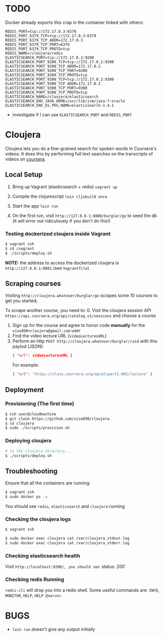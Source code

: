 # TODO
Docker already exports this crap in the container linked with others:
```
REDIS_PORT=tcp://172.17.0.3:6379
REDIS_PORT_6379_TCP=tcp://172.17.0.3:6379
REDIS_PORT_6379_TCP_ADDR=172.17.0.3
REDIS_PORT_6379_TCP_PORT=6379
REDIS_PORT_6379_TCP_PROTO=tcp
REDIS_NAME=/cloujera/redis
ELASTICSEARCH_PORT=tcp://172.17.0.2:9200
ELASTICSEARCH_PORT_9200_TCP=tcp://172.17.0.2:9200
ELASTICSEARCH_PORT_9200_TCP_ADDR=172.17.0.2
ELASTICSEARCH_PORT_9200_TCP_PORT=9200
ELASTICSEARCH_PORT_9200_TCP_PROTO=tcp
ELASTICSEARCH_PORT_9300_TCP=tcp://172.17.0.2:9300
ELASTICSEARCH_PORT_9300_TCP_ADDR=172.17.0.2
ELASTICSEARCH_PORT_9300_TCP_PORT=9300
ELASTICSEARCH_PORT_9300_TCP_PROTO=tcp
ELASTICSEARCH_NAME=/cloujera/elasticsearch
ELASTICSEARCH_ENV_JAVA_HOME=/usr/lib/jvm/java-7-oracle
ELASTICSEARCH_ENV_ES_PKG_NAME=elasticsearch-1.4.1
```
- investigate if I can use `ELASTICSEARCH_PORT` and `REDIS_PORT`

# Cloujera

Cloujera lets you do a fine-grained search for spoken words in Coursera's
videos. It does this by performing full text searches on the transcripts of
videos on [coursera](http://coursera.org).


## Local Setup

1. Bring up Vagrant (elasticsearch + redis)
   `vagrant up`

2. Compile the clojurescript
   `lein cljsbuild once`

3. Start the app
   `lein run`

4. On the first run, visit `http://127.0.0.1:8080/burglar/go` to seed the db
   (it will error out ridiculously if you don't do this!)


### Testing dockerized cloujera inside Vagrant
```bash
$ vagrant ssh
$ cd /vagrant
$ ./scripts/deploy.sh
```

**NOTE:** the address to access the dockerized cloujera is
`http://127.0.0.1:8081` (see `Vagrantfile`)


## Scraping courses

Visiting `http://cloujera.whatever/burglar/go` scrapes some 10 courses to get
you started;

To scrape another course, you need to:
0. Visit the cloujera session API
   `https://api.coursera.org/api/catalog.v1/sessions` and choose a course
1. Sign up for the course and agree to honor code **manually** for the
   `vise890+cloujera@gmail.com` user
3. Find the video lecture URL (`videoLecturesURL`)
2. Perform an http `POST http://cloujera.whatever/burglar/raid` with this
   paylod (JSON):
   ```json
   { "url": videoLecturesURL }
   ```
   For example:
   ```json
   { "url": "https://class.coursera.org/apcalcpart1-001/lecture" }
   ```


## Deployment

### Provisioning (The first time)
```bash
$ ssh user@cloudmachine
$ git clone https://github.com/vise890/cloujera
$ cd cloujera
$ sudo ./scripts/provision.sh
```


### Deploying cloujera

```bash
# in the cloujera directory...
$ ./scripts/deploy.sh
```


## Troubleshooting

Ensure that all the containers are running:
```bash
$ vagrant ssh
$ sudo docker ps -a
```
You should see `redis`, `elasticsearch` and `cloujera` running


### Checking the cloujera logs

```bash
$ vagrant ssh

$ sudo docker exec cloujera cat /var/cloujera_stdout.log
$ sudo docker exec cloujera cat /var/cloujera_stderr.log
```

### Checking elasticsearch health

Visit `http://localhost:9200/, you should see `status: 200`


### Checking redis Running

`redis-cli` will drop you into a redis shell. Some useful commands are:
`INFO`, `MONITOR`, `HELP`, `HELP @server`.

# BUGS
- `lein run` doesn't give any output initially
